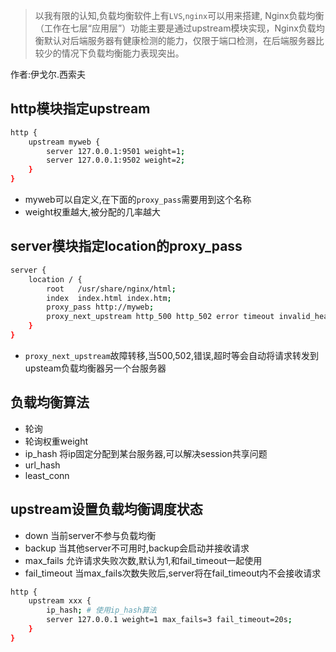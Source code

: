 > 以我有限的认知,负载均衡软件上有`LVS`,`nginx`可以用来搭建,
> Nginx负载均衡（工作在七层“应用层”）功能主要是通过upstream模块实现，Nginx负载均衡默认对后端服务器有健康检测的能力，仅限于端口检测，在后端服务器比较少的情况下负载均衡能力表现突出。

作者:伊戈尔.西索夫

## http模块指定upstream
```bash
http {
    upstream myweb {
        server 127.0.0.1:9501 weight=1;
        server 127.0.0.1:9502 weight=2;
    }
}
```
- myweb可以自定义,在下面的`proxy_pass`需要用到这个名称
- weight权重越大,被分配的几率越大

## server模块指定location的proxy_pass
```bash
server {
    location / {                                               
        root   /usr/share/nginx/html;                          
        index  index.html index.htm;                           
        proxy_pass http://myweb;      
        proxy_next_upstream http_500 http_502 error timeout invalid_header;
    }    
}
```
- `proxy_next_upstream`故障转移,当500,502,错误,超时等会自动将请求转发到upsteam负载均衡器另一个台服务器

## 负载均衡算法
- 轮询
- 轮询权重weight
- ip_hash 将ip固定分配到某台服务器,可以解决session共享问题
- url_hash
- least_conn

## upstream设置负载均衡调度状态
- down 当前server不参与负载均衡
- backup 当其他server不可用时,backup会启动并接收请求
- max_fails 允许请求失败次数,默认为1,和fail_timeout一起使用
- fail_timeout 当max_fails次数失败后,server将在fail_timeout内不会接收请求
```bash
http {
    upstream xxx {
    	ip_hash; # 使用ip_hash算法
        server 127.0.0.1 weight=1 max_fails=3 fail_timeout=20s;
    }
}
```